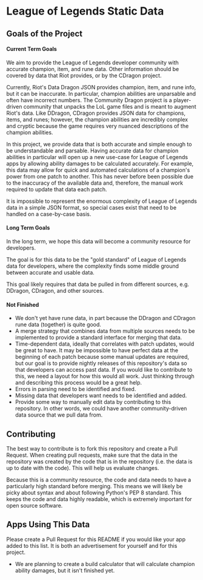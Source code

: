 # League of Legends Static Data

## Goals of the Project

#### Current Term Goals

We aim to provide the League of Legends developer community with accurate champion, item, and rune data. Other information should be covered by data that Riot provides, or by the CDragon project.

Currently, Riot's Data Dragon JSON provides champion, item, and rune info, but it can be inaccurate. In particular, champion abilities are unparsable and often have incorrect numbers.  The Community Dragon project is a player-driven community that unpacks the LoL game files and is meant to augment Riot's data. Like DDragon, CDragon provides JSON data for champions, items, and runes; however, the champion abilities are incredibly complex and cryptic because the game requires very nuanced descriptions of the champion abilities.

In this project, we provide data that is both accurate and simple enough to be understandable and parsable. Having accurate data for champion abilities in particular will open up a new use-case for League of Legends apps by allowing ability damages to be calculated accurately. For example, this data may allow for quick and automated calculations of a champion's power from one patch to another. This has never before been possible due to the inaccuracy of the available data and, therefore, the manual work required to update that data each patch.

It is impossible to represent the enormous complexity of League of Legends data in a simple JSON format, so special cases exist that need to be handled on a case-by-case basis.


#### Long Term Goals

In the long term, we hope this data will become a community resource for developers.

The goal is for this data to be the "gold standard" of League of Legends data for developers, where the complexity finds some middle ground between accurate and usable data.

This goal likely requires that data be pulled in from different sources, e.g. DDragon, CDragon, and other sources.


#### Not Finished

* We don't yet have rune data, in part because the DDragon and CDragon rune data (together) is quite good.
* A merge strategy that combines data from multiple sources needs to be implemented to provide a standard interface for merging that data.
* Time-dependent data, ideally that correlates with patch updates, would be great to have. It may be impossible to have perfect data at the beginning of each patch because some manual updates are required, but our goal is to provide nightly releases of this repository's data so that developers can access past data. If you would like to contribute to this, we need a layout for how this would all work. Just thinking through and describing this process would be a great help.
* Errors in parsing need to be identified and fixed.
* Missing data that developers want needs to be identified and added.
* Provide some way to manually edit data by contributing to this repository. In other words, we could have another community-driven data source that we pull data from.


## Contributing

The best way to contribute is to fork this repository and create a Pull Request. When creating pull requests, make sure that the data in the repository was created by the code that is in the repository (i.e. the data is up to date with the code). This will help us evaluate changes.

Because this is a community resource, the code and data needs to have a particularly high standard before merging. This means we will likely be picky about syntax and about following Python's PEP 8 standard. This keeps the code and data highly readable, which is extremely important for open source software.


## Apps Using This Data

Please create a Pull Request for this README if you would like your app added to this list. It is both an advertisement for yourself and for this project.

* We are planning to create a build calculator that will calculate champion ability damages, but it isn't finished yet.
